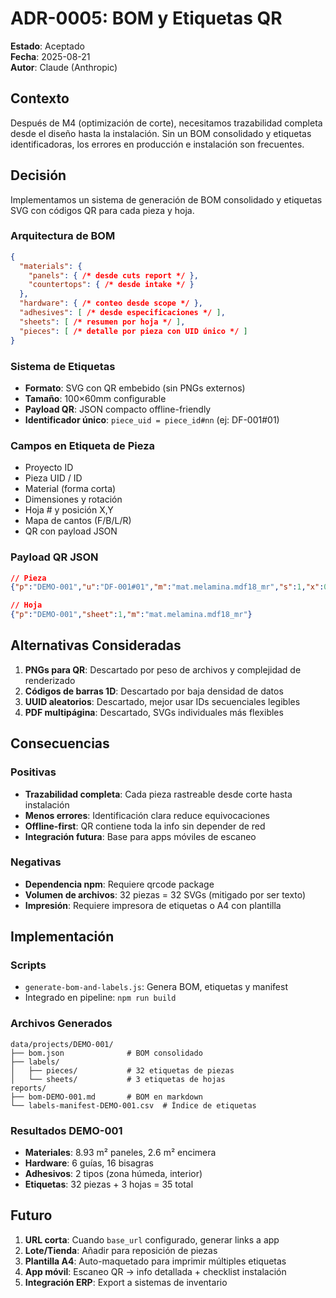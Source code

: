 # ADR-0005: BOM y Etiquetas QR

**Estado**: Aceptado  
**Fecha**: 2025-08-21  
**Autor**: Claude (Anthropic)

## Contexto

Después de M4 (optimización de corte), necesitamos trazabilidad completa desde el diseño hasta la instalación. Sin un BOM consolidado y etiquetas identificadoras, los errores en producción e instalación son frecuentes.

## Decisión

Implementamos un sistema de generación de BOM consolidado y etiquetas SVG con códigos QR para cada pieza y hoja.

### Arquitectura de BOM

```json
{
  "materials": {
    "panels": { /* desde cuts report */ },
    "countertops": { /* desde intake */ }
  },
  "hardware": { /* conteo desde scope */ },
  "adhesives": [ /* desde especificaciones */ ],
  "sheets": [ /* resumen por hoja */ ],
  "pieces": [ /* detalle por pieza con UID único */ ]
}
```

### Sistema de Etiquetas

- **Formato**: SVG con QR embebido (sin PNGs externos)
- **Tamaño**: 100×60mm configurable
- **Payload QR**: JSON compacto offline-friendly
- **Identificador único**: `piece_uid = piece_id#nn` (ej: DF-001#01)

### Campos en Etiqueta de Pieza

- Proyecto ID
- Pieza UID / ID
- Material (forma corta)
- Dimensiones y rotación
- Hoja # y posición X,Y
- Mapa de cantos (F/B/L/R)
- QR con payload JSON

### Payload QR JSON

```json
// Pieza
{"p":"DEMO-001","u":"DF-001#01","m":"mat.melamina.mdf18_mr","s":1,"x":0,"y":2149}

// Hoja
{"p":"DEMO-001","sheet":1,"m":"mat.melamina.mdf18_mr"}
```

## Alternativas Consideradas

1. **PNGs para QR**: Descartado por peso de archivos y complejidad de renderizado
2. **Códigos de barras 1D**: Descartado por baja densidad de datos
3. **UUID aleatorios**: Descartado, mejor usar IDs secuenciales legibles
4. **PDF multipágina**: Descartado, SVGs individuales más flexibles

## Consecuencias

### Positivas

- **Trazabilidad completa**: Cada pieza rastreable desde corte hasta instalación
- **Menos errores**: Identificación clara reduce equivocaciones
- **Offline-first**: QR contiene toda la info sin depender de red
- **Integración futura**: Base para apps móviles de escaneo

### Negativas

- **Dependencia npm**: Requiere qrcode package
- **Volumen de archivos**: 32 piezas = 32 SVGs (mitigado por ser texto)
- **Impresión**: Requiere impresora de etiquetas o A4 con plantilla

## Implementación

### Scripts

- `generate-bom-and-labels.js`: Genera BOM, etiquetas y manifest
- Integrado en pipeline: `npm run build`

### Archivos Generados

```
data/projects/DEMO-001/
├── bom.json              # BOM consolidado
├── labels/
│   ├── pieces/           # 32 etiquetas de piezas
│   └── sheets/           # 3 etiquetas de hojas
reports/
├── bom-DEMO-001.md       # BOM en markdown
└── labels-manifest-DEMO-001.csv  # Índice de etiquetas
```

### Resultados DEMO-001

- **Materiales**: 8.93 m² paneles, 2.6 m² encimera
- **Hardware**: 6 guías, 16 bisagras
- **Adhesivos**: 2 tipos (zona húmeda, interior)
- **Etiquetas**: 32 piezas + 3 hojas = 35 total

## Futuro

1. **URL corta**: Cuando `base_url` configurado, generar links a app
2. **Lote/Tienda**: Añadir para reposición de piezas
3. **Plantilla A4**: Auto-maquetado para imprimir múltiples etiquetas
4. **App móvil**: Escaneo QR → info detallada + checklist instalación
5. **Integración ERP**: Export a sistemas de inventario